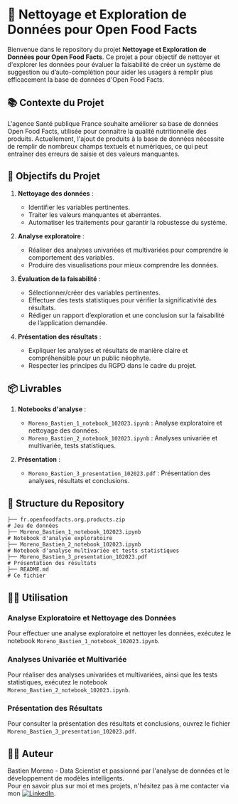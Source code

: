 # 🥗 Nettoyage et Exploration de Données pour Open Food Facts

Bienvenue dans le repository du projet **Nettoyage et Exploration de Données pour Open Food Facts**. Ce projet a pour objectif de nettoyer et d'explorer les données pour évaluer la faisabilité de créer un système de suggestion ou d’auto-complétion pour aider les usagers à remplir plus efficacement la base de données d'Open Food Facts.

## 📚 Contexte du Projet

L'agence Santé publique France souhaite améliorer sa base de données Open Food Facts, utilisée pour connaître la qualité nutritionnelle des produits. Actuellement, l'ajout de produits à la base de données nécessite de remplir de nombreux champs textuels et numériques, ce qui peut entraîner des erreurs de saisie et des valeurs manquantes.

## 🎯 Objectifs du Projet

1. **Nettoyage des données** :
   - Identifier les variables pertinentes.
   - Traiter les valeurs manquantes et aberrantes.
   - Automatiser les traitements pour garantir la robustesse du système.

2. **Analyse exploratoire** :
   - Réaliser des analyses univariées et multivariées pour comprendre le comportement des variables.
   - Produire des visualisations pour mieux comprendre les données.

3. **Évaluation de la faisabilité** :
   - Sélectionner/créer des variables pertinentes.
   - Effectuer des tests statistiques pour vérifier la significativité des résultats.
   - Rédiger un rapport d’exploration et une conclusion sur la faisabilité de l’application demandée.

4. **Présentation des résultats** :
   - Expliquer les analyses et résultats de manière claire et compréhensible pour un public néophyte.
   - Respecter les principes du RGPD dans le cadre du projet.

## 📦 Livrables

1. **Notebooks d'analyse** :
   - `Moreno_Bastien_1_notebook_102023.ipynb` : Analyse exploratoire et nettoyage des données.
   - `Moreno_Bastien_2_notebook_102023.ipynb` : Analyses univariée et multivariée, tests statistiques.

2. **Présentation** :
   - `Moreno_Bastien_3_presentation_102023.pdf` : Présentation des analyses, résultats et conclusions.

## 📂 Structure du Repository

```
├── fr.openfoodfacts.org.products.zip                                 # Jeu de données
├── Moreno_Bastien_1_notebook_102023.ipynb                            # Notebook d'analyse exploratoire
├── Moreno_Bastien_2_notebook_102023.ipynb                            # Notebook d'analyse multivariée et tests statistiques
├── Moreno_Bastien_3_presentation_102023.pdf                          # Présentation des résultats
├── README.md                                                         # Ce fichier
```

## 🧑‍💻 Utilisation
### Analyse Exploratoire et Nettoyage des Données
Pour effectuer une analyse exploratoire et nettoyer les données, exécutez le notebook `Moreno_Bastien_1_notebook_102023.ipynb`.

### Analyses Univariée et Multivariée
Pour réaliser des analyses univariées et multivariées, ainsi que les tests statistiques, exécutez le notebook `Moreno_Bastien_2_notebook_102023.ipynb`.

### Présentation des Résultats
Pour consulter la présentation des résultats et conclusions, ouvrez le fichier `Moreno_Bastien_3_presentation_102023.pdf`.

## 👨‍💻 Auteur
Bastien Moreno - Data Scientist et passionné par l'analyse de données et le développement de modèles intelligents.\
Pour en savoir plus sur moi et mes projets, n'hésitez pas à me contacter via mon [![LinkedIn](https://img.shields.io/badge/LinkedIn-%230077B5.svg?logo=linkedin&logoColor=white)](https://www.linkedin.com/in/bastien-moreno441237/).